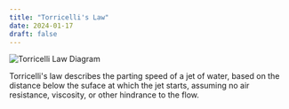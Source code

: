 ```yaml
---
title: "Torricelli's Law"
date: 2024-01-17
draft: false
---
```


![Torricelli Law Diagram](/image/TorricelliLawDiagram.png)

Torricelli's law describes the parting speed of a jet of water,
based on the distance below the suface at which the jet starts,
assuming no air resistance, viscosity, or other hindrance to the flow.
